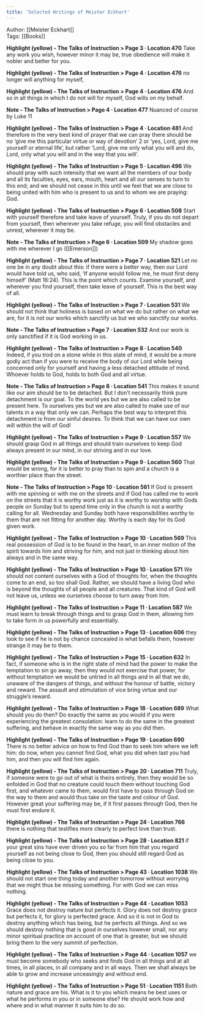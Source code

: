 ```yaml
---
title: 'Selected Writings of Meister Eckhart'
---
```


Author: [[Meister Eckhart]]  
Tags: [[Books]]

**Highlight (yellow) - The Talks of Instruction > Page 3 · Location 470**
Take any work you wish, however minor it may be, true obedience will make it nobler and better for you.

**Highlight (yellow) - The Talks of Instruction > Page 4 · Location 476**
no longer will anything for myself,

**Highlight (yellow) - The Talks of Instruction > Page 4 · Location 476**
And so in all things in which I do not will for myself, God wills on my behalf.

**Note - The Talks of Instruction > Page 4 · Location 477**
Nuanced of course by Luke 11

**Highlight (yellow) - The Talks of Instruction > Page 4 · Location 481**
And therefore in the very best kind of prayer that we can pray there should be no ‘give me this particular virtue or way of devotion’ 2 or ‘yes, Lord, give me yourself or eternal life’, but rather ‘Lord, give me only what you will and do, Lord, only what you will and in the way that you will’.

**Highlight (yellow) - The Talks of Instruction > Page 5 · Location 496**
We should pray with such intensity that we want all the members of our body and all its faculties, eyes, ears, mouth, heart and all our senses to turn to this end; and we should not cease in this until we feel that we are close to being united with him who is present to us and to whom we are praying: God.

**Highlight (yellow) - The Talks of Instruction > Page 6 · Location 508**
Start with yourself therefore and take leave of yourself. Truly, if you do not depart from yourself, then wherever you take refuge, you will find obstacles and unrest, wherever it may be.

**Note - The Talks of Instruction > Page 6 · Location 509**
My shadow goes with me wherever I go ([[Emerson]])

**Highlight (yellow) - The Talks of Instruction > Page 7 · Location 521**
Let no one be in any doubt about this: if there were a better way, then our Lord would have told us, who said, ‘If anyone would follow me, he must first deny himself’ (Matt 16:24). This is the point which counts. Examine yourself, and wherever you find yourself, then take leave of yourself. This is the best way of all.

**Highlight (yellow) - The Talks of Instruction > Page 7 · Location 531**
We should not think that holiness is based on what we do but rather on what we are, for it is not our works which sanctify us but we who sanctify our works.

**Note - The Talks of Instruction > Page 7 · Location 532**
And our work is only sanctified if it is God working in us.

**Highlight (yellow) - The Talks of Instruction > Page 8 · Location 540**
Indeed, if you trod on a stone while in this state of mind, it would be a more godly act than if you were to receive the body of our Lord while being concerned only for yourself and having a less detached attitude of mind. Whoever holds to God, holds to both God and all virtue.

**Note - The Talks of Instruction > Page 8 · Location 541**
This makes it sound like our aim should be to be detached. But I don’t necessarily think pure detachment is our goal. To the world yes but we are also called to be present here. To ourselves yes but we are also called to make use of our talents in a way that only we can. Perhaps the best way to interpret this detachment is from our sinful desires. To think that we can have our own will within the will of God!

**Highlight (yellow) - The Talks of Instruction > Page 9 · Location 557**
We should grasp God in all things and should train ourselves to keep God always present in our mind, in our striving and in our love.

**Highlight (yellow) - The Talks of Instruction > Page 9 · Location 560**
That would be wrong, for it is better to pray than to spin and a church is a worthier place than the street.

**Note - The Talks of Instruction > Page 10 · Location 561**
If God is present with me spinning or with me on the streets and if God has called me to work on the streets that it is worthy work just as it is worthy to worship with Gods people on Sunday but to spend time only in the church is not a worthy calling for all. Wednesday and Sunday both have responsibilities worthy to them that are not fitting for another day. Worthy is each day for its God given work.

**Highlight (yellow) - The Talks of Instruction > Page 10 · Location 569**
This real possession of God is to be found in the heart, in an inner motion of the spirit towards him and striving for him, and not just in thinking about him always and in the same way.

**Highlight (yellow) - The Talks of Instruction > Page 10 · Location 571**
We should not content ourselves with a God of thoughts for, when the thoughts come to an end, so too shall God. Rather, we should have a living God who is beyond the thoughts of all people and all creatures. That kind of God will not leave us, unless we ourselves choose to turn away from him.

**Highlight (yellow) - The Talks of Instruction > Page 11 · Location 587**
We must learn to break through things and to grasp God in them, allowing him to take form in us powerfully and essentially.

**Highlight (yellow) - The Talks of Instruction > Page 13 · Location 606**
they look to see if he is not by chance concealed in what befalls them, however strange it may be to them.

**Highlight (yellow) - The Talks of Instruction > Page 15 · Location 632**
In fact, if someone who is in the right state of mind had the power to make the temptation to sin go away, then they would not exercise that power, for without temptation we would be untried in all things and in all that we do, unaware of the dangers of things, and without the honour of battle, victory and reward. The assault and stimulation of vice bring virtue and our struggle’s reward.

**Highlight (yellow) - The Talks of Instruction > Page 18 · Location 689**
What should you do then? Do exactly the same as you would if you were experiencing the greatest consolation: learn to do the same in the greatest suffering, and behave in exactly the same way as you did then.

**Highlight (yellow) - The Talks of Instruction > Page 19 · Location 690**
There is no better advice on how to find God than to seek him where we left him: do now, when you cannot find God, what you did when last you had him, and then you will find him again.

**Highlight (yellow) - The Talks of Instruction > Page 20 · Location 711**
Truly, if someone were to go out of what is theirs entirely, then they would be so enfolded in God that no creature could touch them without touching God first, and whatever came to them, would first have to pass through God on the way to them and would thus take on the taste and colour of God. However great your suffering may be, if it first passes through God, then he must first endure it.

**Highlight (yellow) - The Talks of Instruction > Page 24 · Location 766**
there is nothing that testifies more clearly to perfect love than trust.

**Highlight (yellow) - The Talks of Instruction > Page 28 · Location 821**
if your great sins have ever driven you so far from him that you regard yourself as not being close to God, then you should still regard God as being close to you.

**Highlight (yellow) - The Talks of Instruction > Page 43 · Location 1038**
We should not start one thing today and another tomorrow without worrying that we might thus be missing something. For with God we can miss nothing.

**Highlight (yellow) - The Talks of Instruction > Page 44 · Location 1053**
Grace does not destroy nature but perfects it. Glory does not destroy grace but perfects it, for glory is perfected grace. And so it is not in God to destroy anything which has being, but he perfects all things. And so we should destroy nothing that is good in ourselves however small, nor any minor spiritual practice on account of one that is greater, but we should bring them to the very summit of perfection.

**Highlight (yellow) - The Talks of Instruction > Page 44 · Location 1057**
we must become somebody who seeks and finds God in all things and at all times, in all places, in all company and in all ways. Then we shall always be able to grow and increase unceasingly and without end.

**Highlight (yellow) - The Talks of Instruction > Page 51 · Location 1151**
Both nature and grace are his. What is it to you which means he best uses or what he performs in you or in someone else? He should work how and where and in what manner it suits him to do so.

